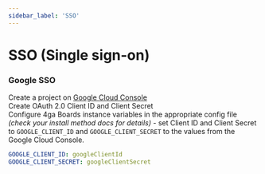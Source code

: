 ```yaml
---
sidebar_label: 'SSO'
---
```


# SSO (Single sign-on)

### Google SSO

Create a project on [Google Cloud Console](https://console.cloud.google.com)\
Create OAuth 2.0 Client ID and Client Secret\
Configure 4ga Boards instance variables in the appropriate config file _(check your install method docs for details)_ - set Client ID and Client Secret to `GOOGLE_CLIENT_ID` and `GOOGLE_CLIENT_SECRET` to the values from the Google Cloud Console.
```yml
GOOGLE_CLIENT_ID: googleClientId
GOOGLE_CLIENT_SECRET: googleClientSecret
```